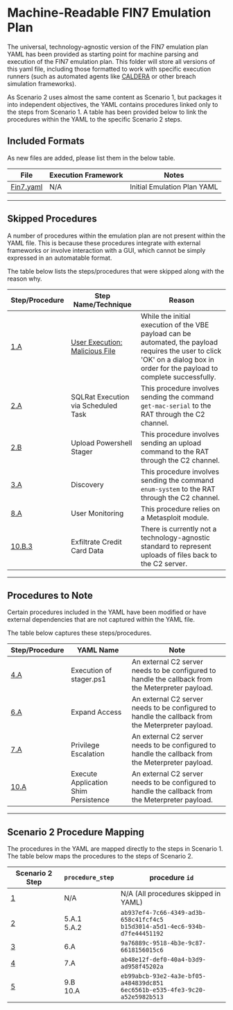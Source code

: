 # Machine-Readable FIN7 Emulation Plan

The universal, technology-agnostic version of the FIN7 emulation plan YAML has been provided as starting point for machine parsing and execution of the FIN7 emulation plan. This folder will store all versions of this yaml file, including those formatted to work with specific execution runners (such as automated agents like [CALDERA](https://github.com/mitre/caldera) or other breach simulation frameworks).

As Scenario 2 uses almost the same content as Scenario 1, but packages it into independent objectives, the YAML contains procedures linked only to the steps from Scenario 1. A table has been provided below to link the procedures within the YAML to the specific Scenario 2 steps.

## Included Formats

As new files are added, please list them in the below table.

| File | Execution Framework | Notes |
| --- | --- | --- |
| [Fin7.yaml](../yaml/fin7.yaml) | N/A | Initial Emulation Plan YAML |

---

## Skipped Procedures

A number of procedures within the emulation plan are not present within the YAML file.
This is because these procedures integrate with external frameworks or involve interaction with a GUI, which cannot be simply expressed in an automatable format.

The table below lists the steps/procedures that were skipped along with the reason why.

| Step/Procedure | Step Name/Technique | Reason |
| --- | --- | --- |
| [1.A](../Scenario_1#1a---user-execution-malicious-file-with-licensed-microsoft-word-t1204002) | [User Execution: Malicious File](https://attack.mitre.org/techniques/T1204/002/) | While the initial execution of the VBE payload can be automated, the payload requires the user to click 'OK' on a dialog box in order for the payload to complete successfully. |
| [2.A](../Scenario_1#2a---sqlrat-execution-via-scheduled-task-t1053005) | SQLRat Execution via Scheduled Task | This procedure involves sending the command `get-mac-serial` to the RAT through the C2 channel. |
| [2.B](../Scenario_1#2b---upload-powershell-stager) | Upload Powershell Stager | This procedure involves sending an upload command to the RAT through the C2 channel. |
| [3.A](../Scenario_1/README.md#3a---local-discovery-t1057-t1135-t1497-t1033-t1082-t1016) | Discovery | This procedure involves sending the command `enum-system` to the RAT through the C2 channel. |
| [8.A](../Scenario_1#8a---user-monitoring-t1055-t1113-t1055-t1056001) | User Monitoring | This procedure relies on a Metasploit module. |
| [10.B.3](../Scenario_1#10b---obtain-credit-card-data-t1055-t1071001-t1573) | Exfiltrate Credit Card Data | There is currently not a technology-agnostic standard to represent uploads of files back to the C2 server. |

---

## Procedures to Note

Certain procedures included in the YAML have been modified or have external dependencies that are not captured within the YAML file.

The table below captures these steps/procedures.

| Step/Procedure | YAML Name | Note |
| --- | --- | --- |
| [4.A](../Scenario_1#4a---staging-interactive-toolset-t1086) | Execution of stager.ps1 | An external C2 server needs to be configured to handle the callback from the Meterpreter payload. |
| [6.A](../Scenario_1#6a---expand-access-t1105-t1059003-t1078002-t1021002-t1569002-t1055012) | Expand Access | An external C2 server needs to be configured to handle the callback from the Meterpreter payload. |
| [7.A](../Scenario_1#7a---boostwrite-t1105-t1036005-t1059003-t1574001-t1071001-t1573002) | Privilege Escalation | An external C2 server needs to be configured to handle the callback from the Meterpreter payload. |
| [10.A](../Scenario_1#10a---execute-shim-persistence-t1138) | Execute Application Shim Persistence | An external C2 server needs to be configured to handle the callback from the Meterpreter payload. |

---

## Scenario 2 Procedure Mapping

The procedures in the YAML are mapped directly to the steps in Scenario 1. The table below maps the procedures to the steps of Scenario 2.

| Scenario 2 Step | `procedure_step` | procedure `id` |
| --- | --- | --- |
| [1](../Scenario_2/README.md#test-1---initial-access-with-embedded-vbs-in-word-document-evaluations-test-11) | N/A | N/A (All procedures skipped in YAML) |
| [2](../Scenario_2/README.md#test-2---uac-bypass-and-credential-dumping-evaluations-test-12) | 5.A.1<br>5.A.2 | `ab937ef4-7c66-4349-ad3b-658c41fcf4c5`<br>`b15d3014-a5d1-4ec6-934b-d7fe44451192` |
| [3](../Scenario_2/README.md#test-3---lateral-movement-via-pass-the-hash-evaluations-test-13) | 6.A | `9a76889c-9518-4b3e-9c87-6618156015c6` |
| [4](../Scenario_2/README.md#test-4---dll-hijacking-evaluations-test-14) | 7.A | `ab48e12f-def0-40a4-b3d9-ad958f45202a` |
| [5](../Scenario_2/README.md#test-5---shim-persistence-evaluations-test-15) | 9.B<br>10.A | `eb99abcb-93e2-4a3e-bf05-a484839dc851`<br>`6ec6561b-e535-4fe3-9c20-a52e5982b513` |
